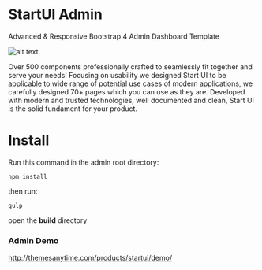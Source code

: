 # StartUI Admin
Advanced &amp; Responsive Bootstrap 4 Admin Dashboard Template

![alt text](https://raw.githubusercontent.com/themesanytime/startui-admin/master/preview.png)

Over 500 components professionally crafted to seamlessly fit together and serve your needs! Focusing on usability we designed Start UI to be applicable to wide range of potential use cases of modern applications, we carefully designed 70+ pages which you can use as they are. Developed with modern and trusted technologies, well documented and clean, Start UI is the solid fundament for your product.

# Install
Run this command in the admin root directory:
```
npm install
```

then run:

```
gulp
```

open the **build** directory

### Admin Demo
http://themesanytime.com/products/startui/demo/
